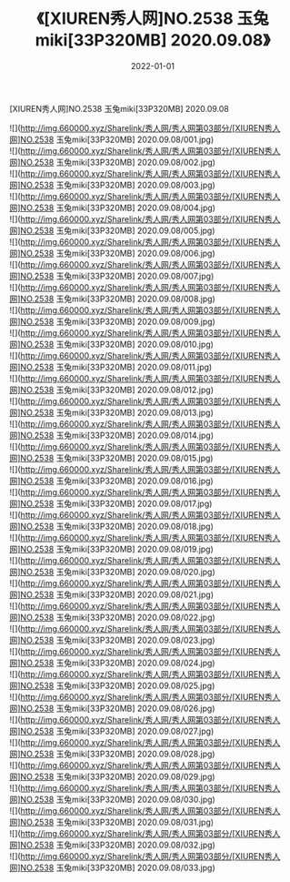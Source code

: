 ﻿---
layout: post
title:  《[XIUREN秀人网]NO.2538 玉兔miki[33P320MB] 2020.09.08》
date:   2022-01-01
img: http://img.660000.xyz/Sharelink/秀人网/秀人网第03部分/[XIUREN秀人网]NO.2538 玉兔miki[33P320MB] 2020.09.08/000.jpg
categories: [美女, 清纯, 唯美]
---

[XIUREN秀人网]NO.2538 玉兔miki[33P320MB] 2020.09.08

 ![](http://img.660000.xyz/Sharelink/秀人网/秀人网第03部分/[XIUREN秀人网]NO.2538 玉兔miki[33P320MB] 2020.09.08/001.jpg) <br>![](http://img.660000.xyz/Sharelink/秀人网/秀人网第03部分/[XIUREN秀人网]NO.2538 玉兔miki[33P320MB] 2020.09.08/002.jpg) <br>![](http://img.660000.xyz/Sharelink/秀人网/秀人网第03部分/[XIUREN秀人网]NO.2538 玉兔miki[33P320MB] 2020.09.08/003.jpg) <br>![](http://img.660000.xyz/Sharelink/秀人网/秀人网第03部分/[XIUREN秀人网]NO.2538 玉兔miki[33P320MB] 2020.09.08/004.jpg) <br>![](http://img.660000.xyz/Sharelink/秀人网/秀人网第03部分/[XIUREN秀人网]NO.2538 玉兔miki[33P320MB] 2020.09.08/005.jpg) <br>![](http://img.660000.xyz/Sharelink/秀人网/秀人网第03部分/[XIUREN秀人网]NO.2538 玉兔miki[33P320MB] 2020.09.08/006.jpg) <br>![](http://img.660000.xyz/Sharelink/秀人网/秀人网第03部分/[XIUREN秀人网]NO.2538 玉兔miki[33P320MB] 2020.09.08/007.jpg) <br>![](http://img.660000.xyz/Sharelink/秀人网/秀人网第03部分/[XIUREN秀人网]NO.2538 玉兔miki[33P320MB] 2020.09.08/008.jpg) <br>![](http://img.660000.xyz/Sharelink/秀人网/秀人网第03部分/[XIUREN秀人网]NO.2538 玉兔miki[33P320MB] 2020.09.08/009.jpg) <br>![](http://img.660000.xyz/Sharelink/秀人网/秀人网第03部分/[XIUREN秀人网]NO.2538 玉兔miki[33P320MB] 2020.09.08/010.jpg) <br>![](http://img.660000.xyz/Sharelink/秀人网/秀人网第03部分/[XIUREN秀人网]NO.2538 玉兔miki[33P320MB] 2020.09.08/011.jpg) <br>![](http://img.660000.xyz/Sharelink/秀人网/秀人网第03部分/[XIUREN秀人网]NO.2538 玉兔miki[33P320MB] 2020.09.08/012.jpg) <br>![](http://img.660000.xyz/Sharelink/秀人网/秀人网第03部分/[XIUREN秀人网]NO.2538 玉兔miki[33P320MB] 2020.09.08/013.jpg) <br>![](http://img.660000.xyz/Sharelink/秀人网/秀人网第03部分/[XIUREN秀人网]NO.2538 玉兔miki[33P320MB] 2020.09.08/014.jpg) <br>![](http://img.660000.xyz/Sharelink/秀人网/秀人网第03部分/[XIUREN秀人网]NO.2538 玉兔miki[33P320MB] 2020.09.08/015.jpg) <br>![](http://img.660000.xyz/Sharelink/秀人网/秀人网第03部分/[XIUREN秀人网]NO.2538 玉兔miki[33P320MB] 2020.09.08/016.jpg) <br>![](http://img.660000.xyz/Sharelink/秀人网/秀人网第03部分/[XIUREN秀人网]NO.2538 玉兔miki[33P320MB] 2020.09.08/017.jpg) <br>![](http://img.660000.xyz/Sharelink/秀人网/秀人网第03部分/[XIUREN秀人网]NO.2538 玉兔miki[33P320MB] 2020.09.08/018.jpg) <br>![](http://img.660000.xyz/Sharelink/秀人网/秀人网第03部分/[XIUREN秀人网]NO.2538 玉兔miki[33P320MB] 2020.09.08/019.jpg) <br>![](http://img.660000.xyz/Sharelink/秀人网/秀人网第03部分/[XIUREN秀人网]NO.2538 玉兔miki[33P320MB] 2020.09.08/020.jpg) <br>![](http://img.660000.xyz/Sharelink/秀人网/秀人网第03部分/[XIUREN秀人网]NO.2538 玉兔miki[33P320MB] 2020.09.08/021.jpg) <br>![](http://img.660000.xyz/Sharelink/秀人网/秀人网第03部分/[XIUREN秀人网]NO.2538 玉兔miki[33P320MB] 2020.09.08/022.jpg) <br>![](http://img.660000.xyz/Sharelink/秀人网/秀人网第03部分/[XIUREN秀人网]NO.2538 玉兔miki[33P320MB] 2020.09.08/023.jpg) <br>![](http://img.660000.xyz/Sharelink/秀人网/秀人网第03部分/[XIUREN秀人网]NO.2538 玉兔miki[33P320MB] 2020.09.08/024.jpg) <br>![](http://img.660000.xyz/Sharelink/秀人网/秀人网第03部分/[XIUREN秀人网]NO.2538 玉兔miki[33P320MB] 2020.09.08/025.jpg) <br>![](http://img.660000.xyz/Sharelink/秀人网/秀人网第03部分/[XIUREN秀人网]NO.2538 玉兔miki[33P320MB] 2020.09.08/026.jpg) <br>![](http://img.660000.xyz/Sharelink/秀人网/秀人网第03部分/[XIUREN秀人网]NO.2538 玉兔miki[33P320MB] 2020.09.08/027.jpg) <br>![](http://img.660000.xyz/Sharelink/秀人网/秀人网第03部分/[XIUREN秀人网]NO.2538 玉兔miki[33P320MB] 2020.09.08/028.jpg) <br>![](http://img.660000.xyz/Sharelink/秀人网/秀人网第03部分/[XIUREN秀人网]NO.2538 玉兔miki[33P320MB] 2020.09.08/029.jpg) <br>![](http://img.660000.xyz/Sharelink/秀人网/秀人网第03部分/[XIUREN秀人网]NO.2538 玉兔miki[33P320MB] 2020.09.08/030.jpg) <br>![](http://img.660000.xyz/Sharelink/秀人网/秀人网第03部分/[XIUREN秀人网]NO.2538 玉兔miki[33P320MB] 2020.09.08/031.jpg) <br>![](http://img.660000.xyz/Sharelink/秀人网/秀人网第03部分/[XIUREN秀人网]NO.2538 玉兔miki[33P320MB] 2020.09.08/032.jpg) <br>![](http://img.660000.xyz/Sharelink/秀人网/秀人网第03部分/[XIUREN秀人网]NO.2538 玉兔miki[33P320MB] 2020.09.08/033.jpg) <br>